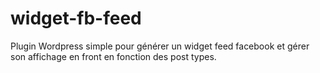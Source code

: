# widget-fb-feed
Plugin Wordpress simple pour générer un widget feed facebook et gérer son affichage en front en fonction des post types.
